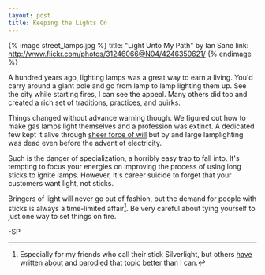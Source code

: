 ```yaml
---
layout: post
title: Keeping the Lights On
---
```


{% image street_lamps.jpg %}
  title: "Light Unto My Path" by Ian Sane
  link: http://www.flickr.com/photos/31246066@N04/4246350621/
{% endimage %}

A hundred years ago, lighting lamps was a great way to earn a living. You'd carry around a giant pole and go from lamp to lamp lighting them up. See the city while starting fires, I can see the appeal. Many others did too and created a rich set of traditions, practices, and quirks.

Things changed without advance warning though. We figured out how to make gas lamps light themselves and a profession was extinct. A dedicated few kept it alive through [sheer force of will](http://www.personal.psu.edu/djk12/images/Poland%20Trip%20Pix/pages/733%20Lamplighter%20in%20Lazienki%20Park_jpg.htm) but by and large lamplighting was dead even before the advent of electricity.

Such is the danger of specialization, a horribly easy trap to fall into. It's tempting to focus your energies on improving the process of using long sticks to ignite lamps. However, it's career suicide to forget that your customers want light, not sticks.

Bringers of light will never go out of fashion, but the demand for people with sticks is always a time-limited affair[^1]. Be very careful about tying yourself to just one way to set things on fire.

-SP

[^1]: Especially for my friends who call their stick Silverlight, but others [have written about](http://www.riagenic.com/archives/622) and [parodied](http://www.youtube.com/watch?v=RRFiu0xfQzw) that topic better than I can.